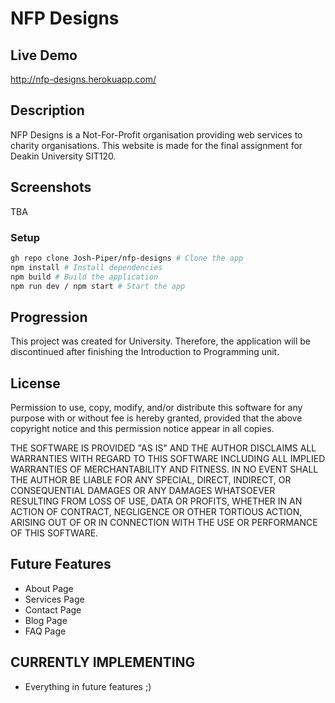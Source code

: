 # NFP Designs

## Live Demo
http://nfp-designs.herokuapp.com/
## Description

NFP Designs is a Not-For-Profit organisation
providing web services to charity organisations.
This website is made for the final assignment
for Deakin University SIT120.

## Screenshots
TBA

### Setup

```sh
gh repo clone Josh-Piper/nfp-designs # Clone the app
npm install # Install dependencies
npm build # Build the application
npm run dev / npm start # Start the app
```

## Progression

This project was created for University. Therefore, the application will be discontinued after finishing the Introduction to Programming unit.

## License

Permission to use, copy, modify, and/or distribute this software for any purpose with or without fee is hereby granted, provided that the above copyright notice and this permission notice appear in all copies.

THE SOFTWARE IS PROVIDED "AS IS" AND THE AUTHOR DISCLAIMS ALL WARRANTIES WITH REGARD TO THIS SOFTWARE INCLUDING ALL IMPLIED WARRANTIES OF MERCHANTABILITY AND FITNESS. IN NO EVENT SHALL THE AUTHOR BE LIABLE FOR ANY SPECIAL, DIRECT, INDIRECT, OR CONSEQUENTIAL DAMAGES OR ANY DAMAGES WHATSOEVER RESULTING FROM LOSS OF USE, DATA OR PROFITS, WHETHER IN AN ACTION OF CONTRACT, NEGLIGENCE OR OTHER TORTIOUS ACTION, ARISING OUT OF OR IN CONNECTION WITH THE USE OR PERFORMANCE OF THIS SOFTWARE.

## Future Features

+ About Page
+ Services Page
+ Contact Page
+ Blog Page
+ FAQ Page


## CURRENTLY IMPLEMENTING

+ Everything in future features ;)